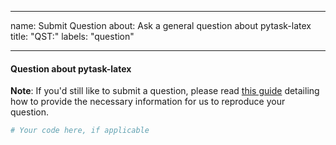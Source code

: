 ______________________________________________________________________

name: Submit Question about: Ask a general question about pytask-latex title: "QST:"
labels: "question"

______________________________________________________________________

#### Question about pytask-latex

**Note**: If you'd still like to submit a question, please read
[this guide](https://matthewrocklin.com/blog/work/2018/02/28/minimal-bug-reports)
detailing how to provide the necessary information for us to reproduce your question.

```python
# Your code here, if applicable
```
